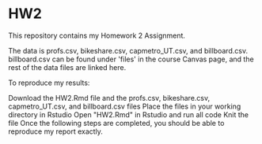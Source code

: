 # HW2

This repository contains my Homework 2 Assignment.

The data is profs.csv, bikeshare.csv, capmetro_UT.csv, and billboard.csv. billboard.csv can be found under 'files' in the course Canvas page, and the rest of the data files are linked here.

To reproduce my results:

Download the HW2.Rmd file and the profs.csv, bikeshare.csv, capmetro_UT.csv, and billboard.csv files
Place the files in your working directory in Rstudio
Open "HW2.Rmd" in Rstudio and run all code
Knit the file
Once the following steps are completed, you should be able to reproduce my report exactly.
